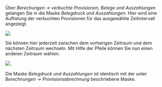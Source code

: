 Über *Berechungen → verbuchte Provisionen, Belege und Auszahlungen* gelangen Sie in die Maske *Belegdruck und Auszahlungen*. Hier wird eine Auflistung der verbuchten Provisionen für das ausgewählte Zeitintervall angezeigt.

![](http://xpecto.github.io/docs/img/img_1441107222772.png)

 Sie können hier jederzeit zwischen dem vorherigen Zeitraum und dem nächsten Zeitraum wechseln. Mit Hilfe der Pfeile können Sie nun einen anderen Zeitraum wählen.

![](http://xpecto.github.io/docs/img/img_1441106666858.png).

Die Maske *Belegdruck und Auszahlungen* ist identisch mit der unter *Berechnungen → Provisionsabrechnung* beschriebene Maske.
